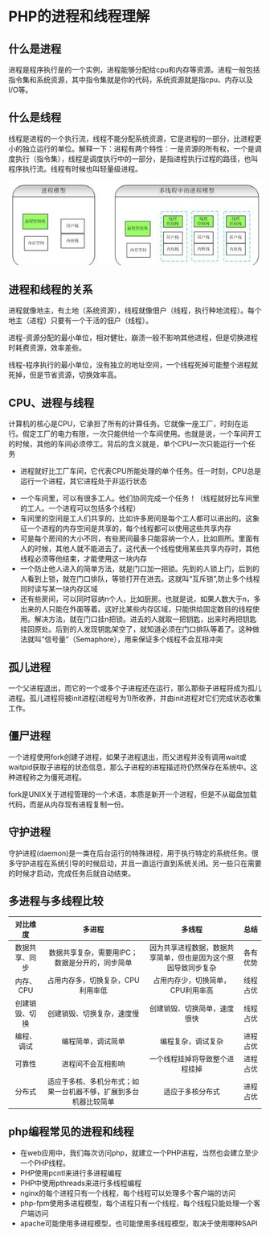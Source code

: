 # PHP的进程和线程理解

## 什么是进程

​    进程是程序执行是的一个实例，进程能够分配给cpu和内存等资源。进程一般包括指令集和系统资源，其中指令集就是你的代码，系统资源就是指cpu、内存以及I/O等。

## 什么是线程

​    线程是进程的一个执行流，线程不能分配系统资源，它是进程的一部分，比进程更小的独立运行的单位。解释一下：进程有两个特性：一是资源的所有权，一个是调度执行（指令集），线程是调度执行中的一部分，是指进程执行过程的路径，也叫程序执行流。线程有时候也叫轻量级进程。

![](./进程模型和多线程中的进程模型.jpg)

## 进程和线程的关系

​    进程就像地主，有土地（系统资源），线程就像佃户（线程，执行种地流程）。每个地主（进程）只要有一个干活的佃户（线程）。

​    进程-资源分配的最小单位，相对健壮，崩溃一般不影响其他进程，但是切换进程时耗费资源，效率差些。

​    线程-程序执行的最小单位，没有独立的地址空间，一个线程死掉可能整个进程就死掉，但是节省资源，切换效率高。

## CPU、进程与线程

计算机的核心是CPU，它承担了所有的计算任务。它就像一座工厂，时刻在运行。假定工厂的电力有限，一次只能供给一个车间使用。也就是说，一个车间开工的时候，其他的车间必须停工。背后的含义就是，单个CPU一次只能运行一个任务

+ 进程就好比工厂车间，它代表CPU所能处理的单个任务。任一时刻，CPU总是运行一个进程，其它进程处于非运行状态

- 一个车间里，可以有很多工人。他们协同完成一个任务！（线程就好比车间里的工人。一个进程可以包括多个线程）
- 车间里的空间是工人们共享的，比如许多房间是每个工人都可以进出的。这象征一个进程的内存空间是共享的，每个线程都可以使用这些共享内存
- 可是每个房间的大小不同，有些房间最多只能容纳一个人，比如厕所。里面有人的时候，其他人就不能进去了。这代表一个线程使用某些共享内存时，其他线程必须等他结束，才能使用这一块内存
- 一个防止他人进入的简单方法，就是门口加一把锁。先到的人锁上门，后到的人看到上锁，就在门口排队，等锁打开在进去。这就叫“互斥锁”,防止多个线程同时读写某一块内存区域
- 还有些房间，可以同时容纳n个人，比如厨房。也就是说，如果人数大于n，多出来的人只能在外面等着。这好比某些内存区域，只能供给固定数目的线程使用。解决方法，就在门口挂n把锁。进去的人就取一把钥匙，出来时再把钥匙挂回原处。后到的人发现钥匙架空了，就知道必须在门口排队等着了。这种做法就叫“信号量”（Semaphore），用来保证多个线程不会互相冲突

## 孤儿进程

​    一个父进程退出，而它的一个或多个子进程还在运行，那么那些子进程将成为孤儿进程。孤儿进程将被init进程(进程号为1)所收养，并由init进程对它们完成状态收集工作。

## 僵尸进程

​    一个进程使用fork创建子进程，如果子进程退出，而父进程并没有调用wait或waitpid获取子进程的状态信息，那么子进程的进程描述符仍然保存在系统中。这种进程称之为僵死进程。

​    fork是UNIX关于进程管理的一个术语，本质是新开一个进程，但是不从磁盘加载代码，而是从内存现有进程复制一份。

## 守护进程

​    守护进程(daemon)是一类在后台运行的特殊进程，用于执行特定的系统任务。很多守护进程在系统引导的时候启动，并且一直运行直到系统关闭。另一些只在需要的时候才启动，完成任务后就自动结束。

## 多进程与多线程比较

|  **对比维度**  |                          **多进程**                          |                          **多线程**                          | **总结** |
| :------------: | :----------------------------------------------------------: | :----------------------------------------------------------: | :------: |
| 数据共享、同步 |       数据共享复杂，需要用IPC；数据是分开的，同步简单        | 因为共享进程数据，数据共享简单，但也是因为这个原因导致同步复杂 | 各有优势 |
|   内存、CPU    |              占用内存多，切换复杂，CPU利用率低               |              占用内存少，切换简单，CPU利用率高               | 线程占优 |
| 创建销毁、切换 |                  创建销毁、切换复杂，速度慢                  |                 创建销毁、切换简单，速度很快                 | 线程占优 |
|   编程、调试   |                      编程简单，调试简单                      |                      编程复杂，调试复杂                      | 进程占优 |
|     可靠性     |                      进程间不会互相影响                      |                一个线程挂掉将导致整个进程挂掉                | 进程占优 |
|     分布式     | 适应于多核、多机分布式；如果一台机器不够，扩展到多台机器比较简单 |                       适应于多核分布式                       | 进程占优 |



## php编程常见的进程和线程

+ 在web应用中，我们每次访问php，就建立一个PHP进程，当然也会建立至少一个PHP线程。
+ PHP使用pcntl来进行多进程编程
+ PHP中使用pthreads来进行多线程编程
+ nginx的每个进程只有一个线程，每个线程可以处理多个客户端的访问
+ php-fpm使用多进程模型，每个进程只有一个线程，每个线程只能处理一个客户端访问
+ apache可能使用多进程模型，也可能使用多线程模型，取决于使用哪种SAPI